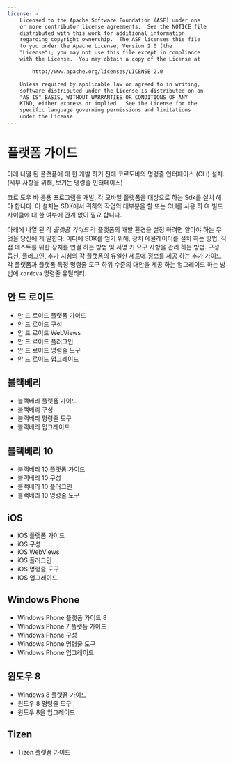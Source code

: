 ```yaml
---
license: >
    Licensed to the Apache Software Foundation (ASF) under one
    or more contributor license agreements.  See the NOTICE file
    distributed with this work for additional information
    regarding copyright ownership.  The ASF licenses this file
    to you under the Apache License, Version 2.0 (the
    "License"); you may not use this file except in compliance
    with the License.  You may obtain a copy of the License at

        http://www.apache.org/licenses/LICENSE-2.0

    Unless required by applicable law or agreed to in writing,
    software distributed under the License is distributed on an
    "AS IS" BASIS, WITHOUT WARRANTIES OR CONDITIONS OF ANY
    KIND, either express or implied.  See the License for the
    specific language governing permissions and limitations
    under the License.
---
```


# 플랫폼 가이드

아래 나열 된 플랫폼에 대 한 개발 하기 전에 코르도바의 명령줄 인터페이스 (CLI) 설치. (세부 사항을 위해, 보기는 명령줄 인터페이스)

코르 도우 바 응용 프로그램을 개발, 각 모바일 플랫폼을 대상으로 하는 Sdk를 설치 해야 합니다. 이 설치는 SDK에서 귀하의 작업의 대부분을 할 또는 CLI를 사용 하 여 빌드 사이클에 대 한 여부에 관계 없이 필요 합니다.

아래에 나열 된 각 *플랫폼 가이드* 각 플랫폼의 개발 환경을 설정 하려면 알아야 하는 무엇을 당신에 게 말한다: 어디에 SDK를 얻기 위해, 장치 에뮬레이터를 설치 하는 방법, 직접 테스트를 위한 장치를 연결 하는 방법 및 서명 키 요구 사항을 관리 하는 방법. 구성 옵션, 플러그인, 추가 지침의 각 플랫폼의 유일한 세트에 정보를 제공 하는 추가 가이드 각 플랫폼과 플랫폼 특정 명령줄 도구 하위 수준의 대안을 제공 하는 업그레이드 하는 방법에 `cordova` 명령줄 유틸리티.

## 안 드 로이드

*   안 드 로이드 플랫폼 가이드
*   안 드 로이드 구성
*   안 드 로이드 WebViews
*   안 드 로이드 플러그인
*   안 드 로이드 명령줄 도구
*   안 드 로이드 업그레이드

## 블랙베리

*   블랙베리 플랫폼 가이드
*   블랙베리 구성
*   블랙베리 명령줄 도구
*   블랙베리 업그레이드

## 블랙베리 10

*   블랙베리 10 플랫폼 가이드
*   블랙베리 10 구성
*   블랙베리 10 플러그인
*   블랙베리 10 명령줄 도구

## iOS

*   iOS 플랫폼 가이드
*   iOS 구성
*   iOS WebViews
*   iOS 플러그인
*   iOS 명령줄 도구
*   IOS 업그레이드

## Windows Phone

*   Windows Phone 플랫폼 가이드 8
*   Windows Phone 7 플랫폼 가이드
*   Windows Phone 구성
*   Windows Phone 명령줄 도구
*   Windows Phone 업그레이드

## 윈도우 8

*   Windows 8 플랫폼 가이드
*   윈도우 8 명령줄 도구
*   윈도우 8을 업그레이드

## Tizen

*   Tizen 플랫폼 가이드